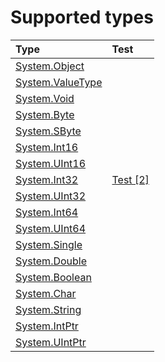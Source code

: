 # Supported types

Type | Test
|:---|:---|
| [System.Object](https://docs.microsoft.com/en-us/dotnet/api/system.object) |  |
| [System.ValueType](https://docs.microsoft.com/en-us/dotnet/api/system.valuetype) |  |
| [System.Void](https://docs.microsoft.com/en-us/dotnet/api/system.void) |  |
| [System.Byte](https://docs.microsoft.com/en-us/dotnet/api/system.byte) |  |
| [System.SByte](https://docs.microsoft.com/en-us/dotnet/api/system.sbyte) |  |
| [System.Int16](https://docs.microsoft.com/en-us/dotnet/api/system.int16) |  |
| [System.UInt16](https://docs.microsoft.com/en-us/dotnet/api/system.uint16) |  |
| [System.Int32](https://docs.microsoft.com/en-us/dotnet/api/system.int32) | [Test [2]](tests/IL2C.Core.Test.Target/TypeSystems/System_Int32) |
| [System.UInt32](https://docs.microsoft.com/en-us/dotnet/api/system.uint32) |  |
| [System.Int64](https://docs.microsoft.com/en-us/dotnet/api/system.int64) |  |
| [System.UInt64](https://docs.microsoft.com/en-us/dotnet/api/system.uint64) |  |
| [System.Single](https://docs.microsoft.com/en-us/dotnet/api/system.single) |  |
| [System.Double](https://docs.microsoft.com/en-us/dotnet/api/system.double) |  |
| [System.Boolean](https://docs.microsoft.com/en-us/dotnet/api/system.boolean) |  |
| [System.Char](https://docs.microsoft.com/en-us/dotnet/api/system.char) |  |
| [System.String](https://docs.microsoft.com/en-us/dotnet/api/system.string) |  |
| [System.IntPtr](https://docs.microsoft.com/en-us/dotnet/api/system.intptr) |  |
| [System.UIntPtr](https://docs.microsoft.com/en-us/dotnet/api/system.uintptr) |  |
